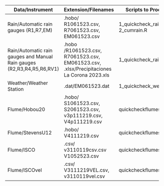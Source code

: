 | Data/Instrument                                                  | Extension/Filenames                                                | Scripts to Process      |
|-----------------------------------------------------------------|---------------------------------------------------------|-------------------------|
| Rain/Automatic rain gauges (R1,R7,EM)                           | .hobo/ R1061523.csv, R7061523.csv, EM061523.csv               | 1_quickcheck_rain.R, 2_cumrain.R |
| Rain/Automatic rain gauges and Manual Rain gauges (R2,R3,R4,R5,R6,RV1) | .hobo /R1061523.csv, R7061523.csv, EM061523.csv, .xlsx/Precipitaciones La Corona 2023.xls | 1_quickcheck_rain.R |
| Weather/Weather Station                                          | .dat/EM061523.dat                                            | 1_quickcheck_weather.R  |
| Flume/Hobou20                                                    |.hobo/  S1061523.csv, S2061523.csv, v3p111219.csv, V4p111219.csv | quickcheckflumes.R      |
| Flume/StevensU12                                                 | .hobo/ V4111219.csv | quickcheckflumes.R      |
| Flume/ISCO                                                       | .csv/ v3110119csv.csv  V1052523.csv | quickcheckflumes.R      |
| Flume/ISCOvel                                                    | .csv/  V3111219VEL.csv, v3110119vel.csv| quickcheckflumes.R      |
















